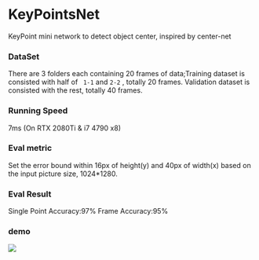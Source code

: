 # KeyPointsNet

 KeyPoint mini network to detect object center, inspired by center-net
 
### DataSet
There are 3 folders each containing 20 frames of data;Training dataset is consisted with half of ` 1-1` and `2-2` , totally 20 frames. Validation dataset is consisted with the rest, totally 40 frames. 
### Running Speed
7ms (On RTX 2080Ti & i7 4790 x8)
 
### Eval metric
Set the error bound within 16px of height(y) and 40px of width(x) based on the input picture size, 1024*1280.

### Eval Result
Single Point Accuracy:97%
Frame Accuracy:95%
 
### demo
![](FinalResult/Result-qlr-20190607/result_pic/20181125100957920_flipped_featureMap.bmp)
